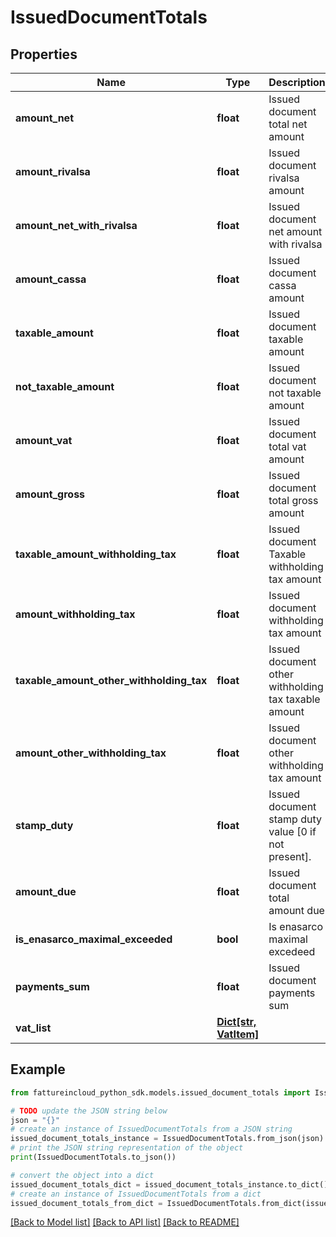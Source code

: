 # IssuedDocumentTotals


## Properties

Name | Type | Description | Notes
------------ | ------------- | ------------- | -------------
**amount_net** | **float** | Issued document total net amount | [optional] 
**amount_rivalsa** | **float** | Issued document rivalsa amount | [optional] 
**amount_net_with_rivalsa** | **float** | Issued document net amount with rivalsa | [optional] 
**amount_cassa** | **float** | Issued document cassa amount | [optional] 
**taxable_amount** | **float** | Issued document taxable amount | [optional] 
**not_taxable_amount** | **float** | Issued document not taxable amount | [optional] 
**amount_vat** | **float** | Issued document total vat amount | [optional] 
**amount_gross** | **float** | Issued document total gross amount | [optional] 
**taxable_amount_withholding_tax** | **float** | Issued document Taxable withholding tax amount | [optional] 
**amount_withholding_tax** | **float** | Issued document withholding tax amount | [optional] 
**taxable_amount_other_withholding_tax** | **float** | Issued document other withholding tax taxable amount | [optional] 
**amount_other_withholding_tax** | **float** | Issued document other withholding tax amount | [optional] 
**stamp_duty** | **float** | Issued document stamp duty value [0 if not present]. | [optional] 
**amount_due** | **float** | Issued document total amount due | [optional] 
**is_enasarco_maximal_exceeded** | **bool** | Is enasarco maximal excedeed | [optional] 
**payments_sum** | **float** | Issued document payments sum | [optional] 
**vat_list** | [**Dict[str, VatItem]**](VatItem.md) |  | [optional] 

## Example

```python
from fattureincloud_python_sdk.models.issued_document_totals import IssuedDocumentTotals

# TODO update the JSON string below
json = "{}"
# create an instance of IssuedDocumentTotals from a JSON string
issued_document_totals_instance = IssuedDocumentTotals.from_json(json)
# print the JSON string representation of the object
print(IssuedDocumentTotals.to_json())

# convert the object into a dict
issued_document_totals_dict = issued_document_totals_instance.to_dict()
# create an instance of IssuedDocumentTotals from a dict
issued_document_totals_from_dict = IssuedDocumentTotals.from_dict(issued_document_totals_dict)
```
[[Back to Model list]](../README.md#documentation-for-models) [[Back to API list]](../README.md#documentation-for-api-endpoints) [[Back to README]](../README.md)



